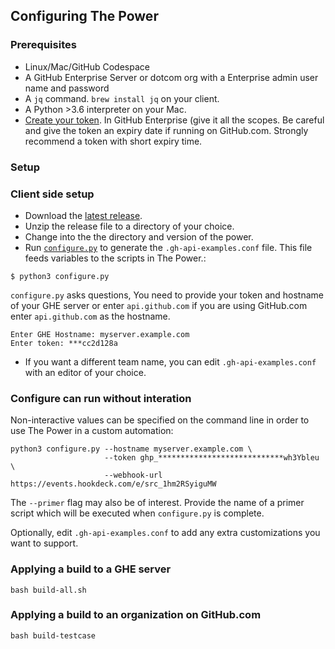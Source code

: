 ## Configuring The Power

### Prerequisites
* Linux/Mac/GitHub Codespace
* A GitHub Enterprise Server or dotcom org with a Enterprise admin user name and password 
* A `jq` command. `brew install jq` on your client.
* A Python >3.6 interpreter on your Mac.
* [Create your token](https://docs.github.com/en/authentication/keeping-your-account-and-data-secure/creating-a-personal-access-token). In GitHub Enterprise (give it all the scopes. Be careful and give the token an expiry date if running on GitHub.com. Strongly recommend a token with short expiry time.

### Setup

### Client side setup
- Download the [latest release](https://ghe.io/gm3dmo/the-power/releases/latest).
- Unzip the release file to a directory of your choice.
- Change into the the directory and version of the power.
- Run [`configure.py`](configure.py) to generate the `.gh-api-examples.conf` file. This file feeds variables to the scripts in The Power.:

```
$ python3 configure.py
```

`configure.py` asks questions, You need to provide your token and hostname of your
GHE server or enter `api.github.com` if you are using GitHub.com enter `api.github.com` as the hostname.

```
Enter GHE Hostname: myserver.example.com
Enter token: ***cc2d128a
```

* If you want a different team name,  you can edit  `.gh-api-examples.conf` with an editor of your choice.


### Configure can run without interation
Non-interactive values can be specified on the command line in order to use The Power in a custom automation:

```
python3 configure.py --hostname myserver.example.com \
                     --token ghp_****************************wh3Ybleu \
                     --webhook-url https://events.hookdeck.com/e/src_1hm2RSyiguMW
```
The `--primer` flag may also be of interest. Provide the name of a primer script which will be executed when `configure.py` is complete.

Optionally, edit  `.gh-api-examples.conf` to add any extra customizations you want to support.


### Applying a build to a GHE server

```
bash build-all.sh
```

### Applying a build to an organization on GitHub.com

```
bash build-testcase
```

